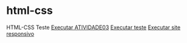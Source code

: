 # html-css
 HTML-CSS
Teste
<a href="https://john-enes.github.io/html-css/exercicios/exercicio003/index.html">Executar ATIVIDADE03</a>
<a href="https://john-enes.github.io/html-css/exercicios/ex26/mq002/index.html">Executar teste</a>
<a href="https://john-enes.github.io/html-css/exercicios/ex26/mq005/index.html">Executar site responsivo</a>